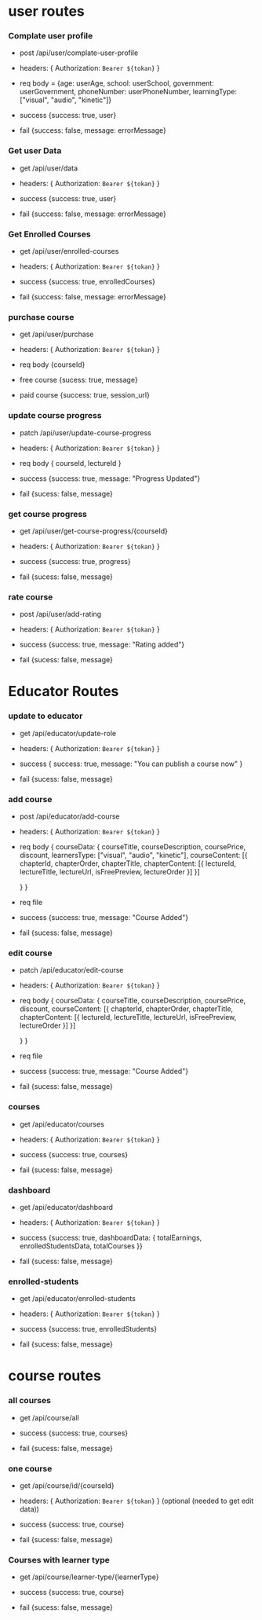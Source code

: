 # user routes

### Complate user profile

- post /api/user/complate-user-profile

- headers: { Authorization: `Bearer ${tokan}` }

- req body = {age: userAge, school: userSchool, government: userGovernment, phoneNumber: userPhoneNumber, learningType: ["visual", "audio", "kinetic"]}

- success {success: true, user}

- fail {success: false, message: errorMessage}

### Get user Data

- get /api/user/data

- headers: { Authorization: `Bearer ${tokan}` }

- success {success: true, user}

- fail {success: false, message: errorMessage}

### Get Enrolled Courses

- get /api/user/enrolled-courses

- headers: { Authorization: `Bearer ${tokan}` }

- success {success: true, enrolledCourses}

- fail {success: false, message: errorMessage}

### purchase course

- get /api/user/purchase

- headers: { Authorization: `Bearer ${tokan}` }

- req body {courseId}

- free course {sucess: true, message}

- paid course {success: true, session_url}

### update course progress

- patch /api/user/update-course-progress

- headers: { Authorization: `Bearer ${tokan}` }

- req body { courseId, lectureId }

- success {success: true, message: "Progress Updated"}

- fail {sucess: false, message}

### get course progress

- get /api/user/get-course-progress/{courseId}

- headers: { Authorization: `Bearer ${tokan}` }

- success {success: true, progress}

- fail {sucess: false, message}

### rate course

- post /api/user/add-rating

- headers: { Authorization: `Bearer ${tokan}` }

- success {success: true, message: "Rating added"}

- fail {sucess: false, message}

# Educator Routes

### update to educator

- get /api/educator/update-role

- headers: { Authorization: `Bearer ${tokan}` }

- success { success: true, message: "You can publish a course now" }

- fail {sucess: false, message}

### add course

- post /api/educator/add-course

- headers: { Authorization: `Bearer ${tokan}` }

- req body {
  courseData: {
  courseTitle, courseDescription, coursePrice, discount,
  learnersType: ["visual", "audio", "kinetic"],
  courseContent: [{
  chapterId, chapterOrder, chapterTitle,
  chapterContent: [{
  lectureId, lectureTitle, lectureUrl, isFreePreview, lectureOrder
  }]
  }]

  }
  }

- req file

- success {success: true, message: "Course Added"}

- fail {sucess: false, message}

### edit course

- patch /api/educator/edit-course

- headers: { Authorization: `Bearer ${tokan}` }

- req body {
  courseData: {
  courseTitle, courseDescription, coursePrice, discount,
  courseContent: [{
  chapterId, chapterOrder, chapterTitle,
  chapterContent: [{
  lectureId, lectureTitle, lectureUrl, isFreePreview, lectureOrder
  }]
  }]

  }
  }

- req file

- success {success: true, message: "Course Added"}

- fail {sucess: false, message}

### courses

- get /api/educator/courses

- headers: { Authorization: `Bearer ${tokan}` }

- success {success: true, courses}

- fail {sucess: false, message}

### dashboard

- get /api/educator/dashboard

- headers: { Authorization: `Bearer ${tokan}` }

- success {success: true, dashboardData: { totalEarnings, enrolledStudentsData, totalCourses }}

- fail {sucess: false, message}

### enrolled-students

- get /api/educator/enrolled-students

- headers: { Authorization: `Bearer ${tokan}` }

- success {success: true, enrolledStudents}

- fail {sucess: false, message}

# course routes

### all courses

- get /api/course/all

- success {success: true, courses}

- fail {sucess: false, message}

### one course

- get /api/course/id/{courseId}

- headers: { Authorization: `Bearer ${tokan}` } (optional (needed to get edit data))

- success {success: true, course}

- fail {sucess: false, message}

### Courses with learner type

- get /api/course/learner-type/{learnerType}

- success {success: true, course}

- fail {sucess: false, message}
